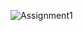 ![Assignment1](https://github.com/Asteroth72Pillars/ADP_Assignment1/assets/75275630/1e116743-86b6-43bd-9065-f587f5f43a01)
